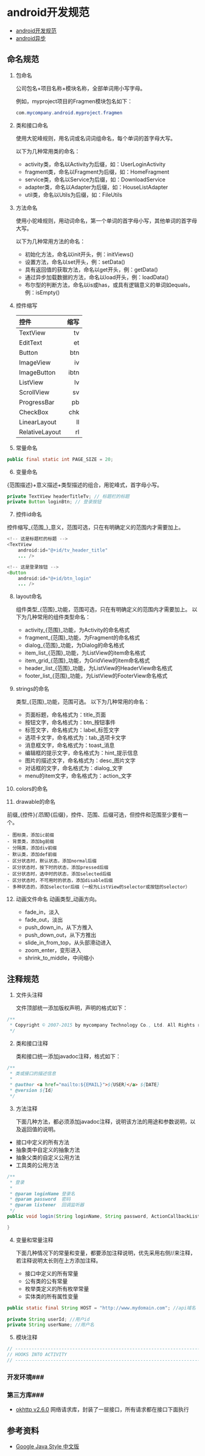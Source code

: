 android开发规范
==============


- [android开发规范](https://github.com/addcn/ideas/blob/master/android/code_style.md)
- [android异步](https://github.com/addcn/ideas/blob/master/android/android_sync.md)


## 命名规范 ##

1. 包命名

	公司包名+项目名称+模块名称，全部单词用小写字母。
		
	例如，myproject项目的Fragmen模块包名如下：

	```java
	com.mycompany.android.myproject.fragmen
	```

2. 类和接口命名

	使用大驼峰规则，用名词或名词词组命名，每个单词的首字母大写。
	
	以下为几种常用类的命名：
	
	- activity类，命名以Activity为后缀，如：UserLoginActivity
	- fragment类，命名以Fragment为后缀，如：HomeFragment
	- service类，命名以Service为后缀，如：DownloadService
	- adapter类，命名以Adapter为后缀，如：HouseListAdapter
	- util类，命名以Utils为后缀，如：FileUtils

3. 方法命名

	使用小驼峰规则，用动词命名，第一个单词的首字母小写，其他单词的首字母大写。
	
	以下为几种常用方法的命名：
	
	- 初始化方法，命名以init开头，例：initViews()
	- 设置方法，命名以set开头，例：setData()
	- 具有返回值的获取方法，命名以get开头，例：getData()
	- 通过异步加载数据的方法，命名以load开头，例：loadData()
	- 布尔型的判断方法，命名以is或has，或具有逻辑意义的单词如equals，例：isEmpty()


4. 控件缩写

	|	控件	|	缩写	|
	| :-------- | --------:|
	| TextView | tv |
	| EditText	| et |
	| Button | btn |
	| ImageView	| iv |
	| ImageButton	| ibtn |
	| ListView	| lv |
	| ScrollView	| sv |
	| ProgressBar	| pb |
	| CheckBox	| chk	|
	| LinearLayout	| ll |
	| RelativeLayout	| 	rl |


5. 常量命名

```java
public final static int PAGE_SIZE = 20;
```
6. 变量命名

{范围描述}+意义描述+类型描述的组合，用驼峰式，首字母小写。

```java
private TextView headerTitleTv; // 标题栏的标题
private Button loginBtn; // 登录按钮
```

7. 控件id命名

控件缩写_{范围_}_意义，范围可选，只在有明确定义的范围内才需要加上。

```java
<!-- 这是标题栏的标题 -->
<TextView
    android:id="@+id/tv_header_title"
    ... />

<!-- 这是登录按钮 -->
<Button
    android:id="@+id/btn_login"
    ... />
```

8. layout命名

	组件类型_{范围}_功能，范围可选，只在有明确定义的范围内才需要加上。
	以下为几种常用的组件类型命名：
	
	- activity_{范围}_功能，为Activity的命名格式
	- fragment_{范围}_功能，为Fragment的命名格式
	- dialog_{范围}_功能，为Dialog的命名格式
	- item_list_{范围}_功能，为ListView的item命名格式
	- item_grid_{范围}_功能，为GridView的item命名格式
	- header_list_{范围}_功能，为ListView的HeaderView命名格式
	- footer_list_{范围}_功能，为ListView的FooterView命名格式

9. strings的命名

	类型_{范围}_功能，范围可选。
	以下为几种常用的命名：
	
	- 页面标题，命名格式为：title_页面
	- 按钮文字，命名格式为：btn_按钮事件
	- 标签文字，命名格式为：label_标签文字
	- 选项卡文字，命名格式为：tab_选项卡文字
	- 消息框文字，命名格式为：toast_消息
	- 编辑框的提示文字，命名格式为：hint_提示信息
	- 图片的描述文字，命名格式为：desc_图片文字
	- 对话框的文字，命名格式为：dialog_文字
	- menu的item文字，命名格式为：action_文字

10. colors的命名
11. drawable的命名

 前缀_{控件}_{范围}_{后缀}，控件、范围、后缀可选，但控件和范围至少要有一个。

	- 图标类，添加ic前缀
	- 背景类，添加bg前缀
	- 分隔类，添加div前缀
	- 默认类，添加def前缀
	- 区分状态时，默认状态，添加normal后缀
	- 区分状态时，按下时的状态，添加pressed后缀
	- 区分状态时，选中时的状态，添加selected后缀
	- 区分状态时，不可用时的状态，添加disable后缀
	- 多种状态的，添加selector后缀（一般为ListView的selector或按钮的selector）

12. 动画文件命名
	动画类型_动画方向。

	- fade_in，淡入
	- fade_out，淡出
	- push_down_in，从下方推入
	- push_down_out，从下方推出
	- slide_in_from_top，从头部滑动进入
	- zoom_enter，变形进入
	- shrink_to_middle，中间缩小


## 注释规范 ##

1. 文件头注释

	文件顶部统一添加版权声明，声明的格式如下：

``` java
/**
 * Copyright © 2007-2015 by mycompany Technology Co., Ltd. All Rights reserved.
 */
``` 

2. 类和接口注释

	类和接口统一添加javadoc注释，格式如下：

``` java
/**
 * 类或接口的描述信息
 *
 * @author <a href="mailto:${EMAIL}">${USER}</a> ${DATE}
 * @version ${Id}
 */
``` 

3. 方法注释

	下面几种方法，都必须添加javadoc注释，说明该方法的用途和参数说明，以及返回值的说明。

- 接口中定义的所有方法
- 抽象类中自定义的抽象方法
- 抽象父类的自定义公用方法
- 工具类的公用方法

``` java
/**
 * 登录
 *
 * @param loginName 登录名
 * @param password  密码
 * @param listener  回调监听器
 */
public void login(String loginName, String password, ActionCallbackListener listener){

}

```

4. 变量和常量注释

	下面几种情况下的常量和变量，都要添加注释说明，优先采用右侧//来注释，若注释说明太长则在上方添加注释。
	
	- 接口中定义的所有常量
	- 公有类的公有常量
	- 枚举类定义的所有枚举常量
	- 实体类的所有属性变量

```java
public static final String HOST = "http://www.mydomain.com"; //api域名
 
private String userId; //用户id
private String userName; //用户名
```

5. 模块注释
```java
// ------------------------------------------------------------------------
// HOOKS INTO ACTIVITY
// ------------------------------------------------------------------------
```



### 开发环境###


### 第三方库###

- [okhttp v2.6.0](https://github.com/square/okhttp) 
	网络请求库，封装了一层接口，所有请求都在接口下面执行



## 参考资料 ##
- [Google Java Style 中文版](http://www.blogjava.net/zh-weir/archive/2014/02/08/409608.html)
